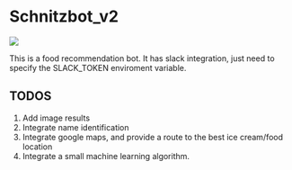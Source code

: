 # Schnitzbot_v2
![](https://core.telegram.org/file/811140327/1/zlN4goPTupk/9ff2f2f01c4bd1b013)

This is a food recommendation bot. It has slack integration, just need to specify the SLACK_TOKEN enviroment variable.

## TODOS
1. Add image results
2. Integrate name identification
3. Integrate google maps, and provide a route to the best ice cream/food location
4. Integrate a small machine learning algorithm.
